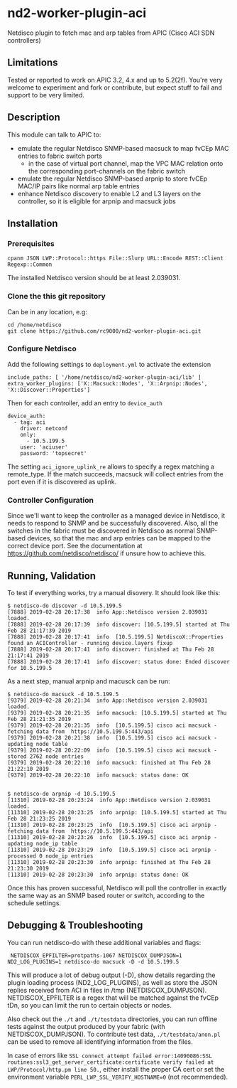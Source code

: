 # nd2-worker-plugin-aci

Netdisco plugin to fetch mac and arp tables from APIC (Cisco ACI SDN controllers)

## Limitations

Tested or reported to work on APIC 3.2, 4.x and up to 5.2(2f). You're very welcome to experiment and fork or contribute, but expect stuff to fail and support to be very limited.

## Description

This module can talk to APIC to:

* emulate the regular Netdisco SNMP-based macsuck to map fvCEp MAC entries to fabric switch ports
  * in the case of virtual port channel, map the VPC MAC relation onto the corresponding port-channels on the fabric switch
* emulate the regular Netdisco SNMP-based arpnip to store fvCEp MAC/IP pairs like normal arp table entries  
* enhance Netdisco discovery to enable L2 and L3 layers on the controller, so it is eligible for arpnip and macsuck jobs

## Installation

### Prerequisites

    cpanm JSON LWP::Protocol::https File::Slurp URL::Encode REST::Client Regexp::Common

The installed Netdisco version should be at least 2.039031.

### Clone the this git repository

Can be in any location, e.g: 

    cd /home/netdisco 
    git clone https://github.com/rc9000/nd2-worker-plugin-aci.git

### Configure Netdisco

Add the following settings to `deployment.yml` to activate the extension

    include_paths: [ '/home/netdisco/nd2-worker-plugin-aci/lib' ]
    extra_worker_plugins: ['X::Macsuck::Nodes', 'X::Arpnip::Nodes', 'X::Discover::Properties']

Then for each controller, add an entry to `device_auth` 

    device_auth:
      - tag: aci
        driver: netconf
        only:
          - 10.5.199.5 
        user: 'aciuser'
        password: 'topsecret'

The setting `aci_ignore_uplink_re` allows to specify a regex matching a remote_type. If the match succeeds, macsuck will collect entries from the port even if it is discovered as uplink.


### Controller Configuration

Since we'll want to keep the controller as a managed device in Netdisco, it needs to respond to SNMP and be successfully discovered. Also, all the switches in the fabric must be discovered in Netdisco as normal SNMP-based devices, so that the mac and arp entries can be mapped to the correct device port. See the documentation at https://github.com/netdisco/netdisco/ if unsure how to achieve this. 

## Running, Validation 

To test if everything works, try a manual disovery. It should look like this:

    $ netdisco-do discover -d 10.5.199.5
    [7888] 2019-02-28 20:17:38  info App::Netdisco version 2.039031 loaded.
    [7888] 2019-02-28 20:17:39  info discover: [10.5.199.5] started at Thu Feb 28 21:17:39 2019
    [7888] 2019-02-28 20:17:41  info  [10.5.199.5] NetdiscoX::Properties found an ACIController - running device.layers fixup
    [7888] 2019-02-28 20:17:41  info discover: finished at Thu Feb 28 21:17:41 2019
    [7888] 2019-02-28 20:17:41  info discover: status done: Ended discover for 10.5.199.5

As a next step, manual arpnip and macusck can be run:

    $ netdisco-do macsuck -d 10.5.199.5
    [9379] 2019-02-28 20:21:34  info App::Netdisco version 2.039031 loaded.
    [9379] 2019-02-28 20:21:35  info macsuck: [10.5.199.5] started at Thu Feb 28 21:21:35 2019
    [9379] 2019-02-28 20:21:35  info  [10.5.199.5] cisco aci macsuck - fetching data from  https://10.5.199.5:443/api
    [9379] 2019-02-28 20:21:38  info  [10.5.199.5] cisco aci macsuck - updating node table
    [9379] 2019-02-28 20:22:09  info  [10.5.199.5] cisco aci macsuck - stored 2762 node entries
    [9379] 2019-02-28 20:22:10  info macsuck: finished at Thu Feb 28 21:22:10 2019
    [9379] 2019-02-28 20:22:10  info macsuck: status done: OK


    $ netdisco-do arpnip -d 10.5.199.5
    [11310] 2019-02-28 20:23:24  info App::Netdisco version 2.039031 loaded.
    [11310] 2019-02-28 20:23:25  info arpnip: [10.5.199.5] started at Thu Feb 28 21:23:25 2019
    [11310] 2019-02-28 20:23:25  info  [10.5.199.5] cisco aci arpnip - fetching data from  https://10.5.199.5:443/api
    [11310] 2019-02-28 20:23:26  info  [10.5.199.5] cisco aci arpnip - updating node_ip table
    [11310] 2019-02-28 20:23:29  info  [10.5.199.5] cisco aci arpnip - processed 0 node_ip entries
    [11310] 2019-02-28 20:23:30  info arpnip: finished at Thu Feb 28 21:23:30 2019
    [11310] 2019-02-28 20:23:30  info arpnip: status done: OK

Once this has proven successful, Netdisco will poll the controller in exactly the same way as an SNMP based router or switch, according to the schedule settings.  

## Debugging & Troubleshooting

You can run netdisco-do with these additional variables and flags:

     NETDISCOX_EPFILTER=protpaths-1067 NETDISCOX_DUMPJSON=1 ND2_LOG_PLUGINS=1 netdisco-do macsuck -D -d 10.5.199.5 

This will produce a lot of debug output (-D), show details regarding the plugin loading process (ND2\_LOG\_PLUGINS), as well as store the JSON replies received from ACI in files in /tmp (NETDISCOX\_DUMPJSON). NETDISCOX\_EPFILTER is a regex that will be matched against the fvCEp tDn, so you can limit the run to certain objects or nodes.

Also check out the `./t` and  `./t/testdata` directories, you can run offline tests against the output produced by your fabric (with NETDISCOX\_DUMPJSON). To contribute test data, `./t/testdata/anon.pl` can be used to remove all identifying information from the files.

In case of errors like `SSL connect attempt failed error:14090086:SSL routines:ssl3_get_server_certificate:certificate verify failed at LWP/Protocol/http.pm line 50.`, either install the proper CA cert or set the environment variable `PERL_LWP_SSL_VERIFY_HOSTNAME=0` (not recommended).




